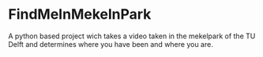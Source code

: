 # FindMeInMekelnPark
A python based project wich takes a video taken in the mekelpark of the TU Delft and determines where you have been and where you are.
